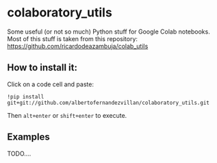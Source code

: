 # colaboratory_utils

Some useful (or not so much) Python stuff for Google Colab notebooks. 
Most of this stuff is taken from this repository: https://github.com/ricardodeazambuja/colab_utils

## How to install it:
Click on a code cell and paste:
```
!pip install git+git://github.com/albertofernandezvillan/colaboratory_utils.git
```
Then `alt+enter` or `shift+enter` to execute. 

## Examples
TODO....



